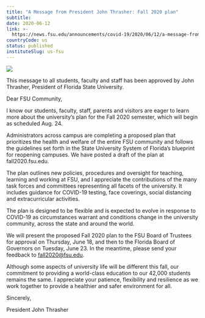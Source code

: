 ```yaml
---
title: "A Message from President John Thrasher: Fall 2020 plan"
subtitle: 
date: 2020-06-12
link: >-
  https://news.fsu.edu/announcements/covid-19/2020/06/12/a-message-from-president-john-thrasher-fall-2020-plan/
countryCode: us
status: published
instituteSlug: us-fsu
---
```

![](https://news.fsu.edu/wp-content/uploads/fbrfg/apple-touch-icon.png)

This message to all students, faculty and staff has been approved by John Thrasher, President of Florida State University.

Dear FSU Community,

I know our students, faculty, staff, parents and visitors are eager to learn more about the university’s plan for the Fall 2020 semester, which will begin as scheduled Aug. 24.

Administrators across campus are completing a proposed plan that prioritizes the health and welfare of the entire FSU community and follows the guidelines set forth in the State University System of Florida’s blueprint for reopening campuses. We have posted a draft of the plan at fall2020.fsu.edu.

The plan outlines new policies, procedures and oversight for teaching, learning and working at FSU, and I appreciate the contributions of the many task forces and committees representing all facets of the university. It includes guidance for COVID-19 testing, face coverings, social distancing and extracurricular activities.

The plan is designed to be flexible and is expected to evolve in response to COVID-19 as circumstances warrant and conditions change in the university community, across the state and around the world.

We will present the proposed Fall 2020 plan to the FSU Board of Trustees for approval on Thursday, June 18, and then to the Florida Board of Governors on Tuesday, June 23. In the meantime, please send your feedback to fall2020@fsu.edu.

Although some aspects of university life will be different this fall, our commitment to providing a world-class education to our 42,000 students remains the same. I appreciate your patience, flexibility and resilience as we work together to provide a healthier and safer environment for all.

Sincerely,

President John Thrasher
